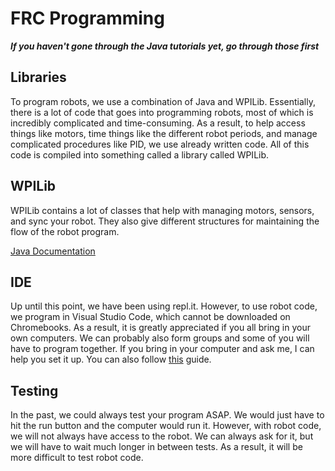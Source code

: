 # FRC Programming

***If you haven't gone through the Java tutorials yet, go through those first***

## Libraries

To program robots, we use a combination of Java and WPILib. Essentially, there is a lot of code that goes into programming robots, most of which is incredibly complicated and time-consuming. As a result, to help access things like motors, time things like the different robot periods, and manage complicated procedures like PID, we use already written code. All of this code is compiled into something called a library called WPILib.

## WPILib

WPILib contains a lot of classes that help with managing motors, sensors, and sync your robot. They also give different structures for maintaining the flow of the robot program.

[Java Documentation](http://first.wpi.edu/FRC/roborio/beta/docs/java/)

## IDE

Up until this point, we have been using repl.it. However, to use robot code, we program in Visual Studio Code, which cannot be downloaded on Chromebooks. As a result, it is greatly appreciated if you all bring in your own computers. We can probably also form groups and some of you will have to program together. If you bring in your computer and ask me, I can help you set it up. You can also follow [this](https://wpilib.screenstepslive.com/s/currentCS/m/79833/l/932382-installing-vs-code) guide.

## Testing

In the past, we could always test your program ASAP. We would just have to hit the run button and the computer would run it. However, with robot code, we will not always have access to the robot. We can always ask for it, but we will have to wait much longer in between tests. As a result, it will be more difficult to test robot code.